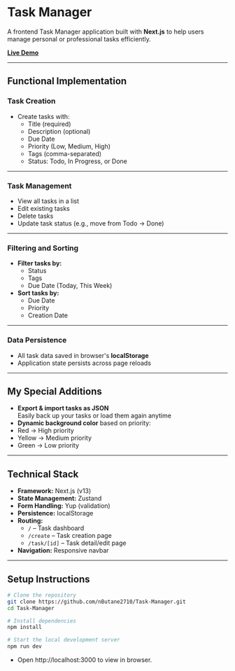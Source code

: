# Task Manager

A frontend Task Manager application built with **Next.js** to help users manage personal or professional tasks efficiently.

[**Live Demo**](https://task-manager-iykixxvbg-sai-dheerajs-projects-4c4bb25e.vercel.app)

---

## **Functional Implementation**

###  **Task Creation**
- Create tasks with:
  - Title (required)
  - Description (optional)
  - Due Date
  - Priority (Low, Medium, High)
  - Tags (comma-separated)
  - Status: Todo, In Progress, or Done

---

###  **Task Management**
- View all tasks in a list
- Edit existing tasks
- Delete tasks
- Update task status (e.g., move from Todo → Done)

---

### **Filtering and Sorting**
- **Filter tasks by:**
  - Status
  - Tags
  - Due Date (Today, This Week)
- **Sort tasks by:**
  - Due Date
  - Priority
  - Creation Date

---

### **Data Persistence**
- All task data saved in browser's **localStorage**
- Application state persists across page reloads

---

## **My Special Additions**
- **Export & import tasks as JSON**  
  Easily back up your tasks or load them again anytime
-  **Dynamic background color** based on priority:
  - Red → High priority
  - Yellow → Medium priority
  - Green → Low priority

---

## **Technical Stack**
- **Framework:** Next.js (v13)
- **State Management:** Zustand
- **Form Handling:** Yup (validation)
- **Persistence:** localStorage
- **Routing:**
  - `/` – Task dashboard
  - `/create` – Task creation page
  - `/task/[id]` – Task detail/edit page
- **Navigation:** Responsive navbar

---

##  **Setup Instructions**

```bash
# Clone the repository
git clone https://github.com/nButane2710/Task-Manager.git
cd Task-Manager

# Install dependencies 
npm install

# Start the local development server
npm run dev
```
- Open http://localhost:3000 to view in browser.
